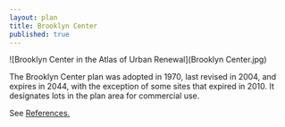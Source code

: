 ```yaml
---
layout: plan
title: Brooklyn Center
published: true
---
```


![Brooklyn Center in the Atlas of Urban Renewal](Brooklyn Center.jpg)

The Brooklyn Center plan was adopted in 1970, last revised in 2004, and expires in 2044, with the exception of some sites that expired in 2010. It designates lots in the plan area for commercial use.

See [References.](http://www.urbanreviewer.org/#page=references.html)
